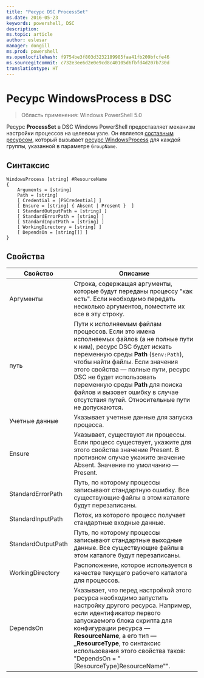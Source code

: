 ```yaml
---
title: "Ресурс DSC ProcessSet"
ms.date: 2016-05-23
keywords: powershell, DSC
description: 
ms.topic: article
author: eslesar
manager: dongill
ms.prod: powershell
ms.openlocfilehash: f9754be3f803d3232189985faa41fb209bfcfe46
ms.sourcegitcommit: c732e3ee6d2e0e9cd8c40105d6fbfd4d207b730d
translationtype: HT
---
```

# <a name="dsc-windowsprocess-resource"></a>Ресурс WindowsProcess в DSC

> Область применения: Windows PowerShell 5.0

Ресурс **ProcessSet** в DSC Windows PowerShell предоставляет механизм настройки процессов на целевом узле. Он является [составным ресурсом](authoringResourceComposite.md), который вызывает [ресурс WindowsProcess](windowsProcessResource.md) для каждой группы, указанной в параметре `GroupName`.

## <a name="syntax"></a>Синтаксис

```
WindowsProcess [string] #ResourceName
{
    Arguments = [string]
    Path = [string]
    [ Credential = [PSCredential] ]
    [ Ensure = [string] { Absent | Present }  ]
    [ StandardOutputPath = [string] ]
    [ StandardErrorPath = [string] ]
    [ StandardInputPath = [string] ]   
    [ WorkingDirectory = [string] ]
    [ DependsOn = [string[]] ]
}
```

## <a name="properties"></a>Свойства
|  Свойство  |  Описание   | 
|---|---| 
| Аргументы| Строка, содержащая аргументы, которые будут переданы процессу "как есть". Если необходимо передать несколько аргументов, поместите их все в эту строку.| 
| путь| Пути к исполняемым файлам процессов. Если это имена исполняемых файлов (а не полные пути к ним), ресурс DSC будет искать переменную среды **Path** (`$env:Path`), чтобы найти файлы. Если значения этого свойства — полные пути, ресурс DSC не будет использовать переменную среды **Path** для поиска файлов и вызовет ошибку в случае отсутствия путей. Относительные пути не допускаются.| 
| Учетные данные| Указывает учетные данные для запуска процесса.| 
| Ensure| Указывает, существуют ли процессы. Если процесс существует, укажите для этого свойства значение Present. В противном случае укажите значение Absent. Значение по умолчанию — Present.| 
| StandardErrorPath| Путь, по которому процессы записывают стандартную ошибку. Все существующие файлы в этом каталоге будут перезаписаны.| 
| StandardInputPath| Поток, из которого процесс получает стандартные входные данные.| 
| StandardOutputPath| Путь, по которому процессы записывают стандартные выходные данные. Все существующие файлы в этом каталоге будут перезаписаны.| 
| WorkingDirectory| Расположение, которое используется в качестве текущего рабочего каталога для процессов.| 
| DependsOn | Указывает, что перед настройкой этого ресурса необходимо запустить настройку другого ресурса. Например, если идентификатор первого запускаемого блока скрипта для конфигурации ресурса — **ResourceName**, а его тип — **_ResourceType**, то синтаксис использования этого свойства таков: "DependsOn = "[ResourceType]ResourceName"".| 

